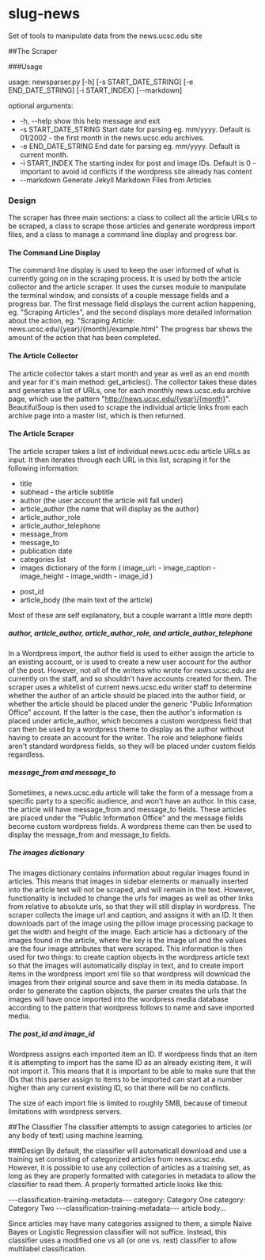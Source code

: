 # slug-news
Set of tools to manipulate data from the news.ucsc.edu site


##The Scraper

###Usage

usage: newsparser.py [-h] [-s START_DATE_STRING] [-e END_DATE_STRING]
                     [-i START_INDEX] [--markdown]

optional arguments:
*  -h, --help            show this help message and exit
*  -s START_DATE_STRING  Start date for parsing eg. mm/yyyy. Default is 01/2002 - the first month in the news.ucsc.edu archives.
*  -e END_DATE_STRING    End date for parsing eg. mm/yyyy. Default is current month.
*  -i START_INDEX        The starting index for post and image IDs. Default is 0 - important to avoid id conflicts if the wordpress site  already has content
*  --markdown            Generate Jekyll Markdown Files from Articles

### Design

The scraper has three main sections: a class to collect all the article URLs to be scraped, a class to scrape those articles and generate wordpress import files, and a class to manage a command line display and progress bar.

#### The Command Line Display

The command line display is used to keep the user informed of what is currently going on in the scraping process.  It is used by both the article collector and the article scraper.  It uses the curses module to manipulate the terminal window, and consists of a couple message fields and a progress bar.  The first message field displays the current action happening, eg. "Scraping Articles", and the second displays more detailed information about the action, eg. "Scraping Article: news.ucsc.edu/{year}/{month}/example.html"  The progress bar shows the amount of the action that has been completed.

#### The Article Collector

The article collector takes a start month and year as well as an end month and year for it's main method: get_articles().  The collector takes these dates and generates a list of URLs, one for each monthly news.ucsc.edu archive page, which use the pattern "http://news.ucsc.edu/{year}/{month}".  BeautifulSoup is then used to scrape the individual article links from each archive page into a master list, which is then returned.

#### The Article Scraper

The article scraper takes a list of individual news.ucsc.edu article URLs as input.  It then iterates through each URL in this list, scraping it for the following information:

* title
* subhead - the article subtitle
* author (the user account the article will fall under)
* article_author (the name that will display as the author)
* article_author_role
* article_author_telephone
* message_from
* message_to
* publication date
* categories list
* images dictionary of the form ( image_url:    - image_caption
                                   				- image_height
                                    			- image_width
                                    			- image_id )
- post_id
- article_body (the main text of the article)

Most of these are self explanatory, but a couple warrant a little more depth

##### author, article_author, article_author_role, and article_author_telephone

In a Wordpress import, the author field is used to either assign the article to an existing account, or is used to create a new user account for the author of the post.  However, not all of the writers who wrote for news.ucsc.edu are currently on the staff, and so shouldn't have accounts created for them.  The scraper uses a whitelist of current news.ucsc.edu writer staff to determine whether the author of an article should be placed into the author field, or whether the article should be placed under the generic "Public Information Office" account.  If the latter is the case, then the author's information is placed under article_author, which becomes a custom wordpress field that can then be used by a wordpress theme to display as the author without having to create an account for the writer. The role and telephone fields aren't standard wordpress fields, so they will be placed under custom fields regardless.

##### message_from and message_to

Sometimes, a news.ucsc.edu article will take the form of a message from a specific party to a specific audience, and won't have an author.  In this case, the article will have message_from and message_to fields.  These articles are placed under the "Public Information Office"  and the message fields become custom wordpress fields. A wordpress theme can then be used to display the message_from and message_to fields.

##### The images dictionary

The images dictionary contains information about regular images found in articles.  This means that images in sidebar elements or manually inserted into the article text will not be scraped, and will remain in the text.  However, functionality is included to change the urls for images as well as other links from relative to absolute urls, so that they will still display in wordpress. The scraper collects the image url and caption, and assigns it with an ID.  It then downloads part of the image using the pillow image processing package to get the width and height of the image.  Each article has a dictionary of the images found in the article, where the key is the image url and the values are the four image attributes that were scraped.  This information is then used for two things: to create caption objects in the wordpress article text so that the images will automatically display in text, and to create import items in the wordpress import xml file so that wordpress will download the images from their original source and save them in its media database.  In order to generate the caption objects, the parser creates the urls that the images will have once imported into the wordpress media database according to the pattern that wordpress follows to name and save imported media.

##### The post_id and image_id

Wordpress assigns each imported item an ID. If wordpress finds that an item it is attempting to import has the same ID as an already existing item, it will not import it. This means that it is important to be able to make sure that the IDs that this parser assign to items to be imported can start at a number higher than any current existing ID, so that there will be no conflicts.


The size of each import file is limited to roughly 5MB, because of timeout limitations with wordpress servers.

##The Classifier
The classifier attempts to assign categories to articles (or any body of text) using machine learning.

###Design
By default, the classifier will automaticall download and use a training set consisting of categorized articles from news.ucsc.edu.  However, it is possible to use any collection of articles as a training set, as long as they are properly formatted with categories in metadata to allow the classifier to read them.  A properly formatted article looks like this:

---classification-training-metadata---
category: Category One
category: Category Two
---classification-training-metadata---
article body...

Since articles may have many categories assigned to them, a simple Naive Bayes or Logistic Regression classifier will not suffice.  Instead, this classifier uses a modified one vs all (or one vs. rest) classifier to allow multilabel classification.  








